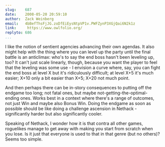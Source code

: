 ```yaml
---
slug:    687
date:    2008-05-20 20:59:10
author:  Zack Weinberg
email:   4bBefThsFjJG.zoDfEiEysNtpVP1v.PWFZynP3XGjQai6N2k1z
link:     https://www.owlfolio.org/
replyto: 686
...
```


I like the notion of sentient agencies advancing their own agendas.
It also might help with the thing where you can level up the party
until the final battle is an anticlimax: who's to say the end boss
hasn't been leveling up, too?  It can't just scale linearly, though,
because you want the player to feel that the leveling was some use - I
envision a curve where, say, you can fight the end boss at level X but
it's ridiculously difficult; at level X+5 it's much easier; X+10 only
a bit easier than X+5; X+20 not much point.

And then perhaps there can be in-story consequences to putting off the
endgame too long; not fatal ones, but maybe
not-getting-the-optimal-ending ones.  Works best in a context where
there's a range of outcomes, not just Win and maybe also Bonus Win.
Doing the endgame as soon as possible should be like doing a challenge
ascension in Nethack - significantly harder but also significantly
cooler.

Speaking of Nethack, I wonder how it is that contra all other games,
roguelikes manage to get away with making you start from scratch when
you lose.  Is it just that everyone is used to that in that genre (but
no others)?  Seems too simple.
